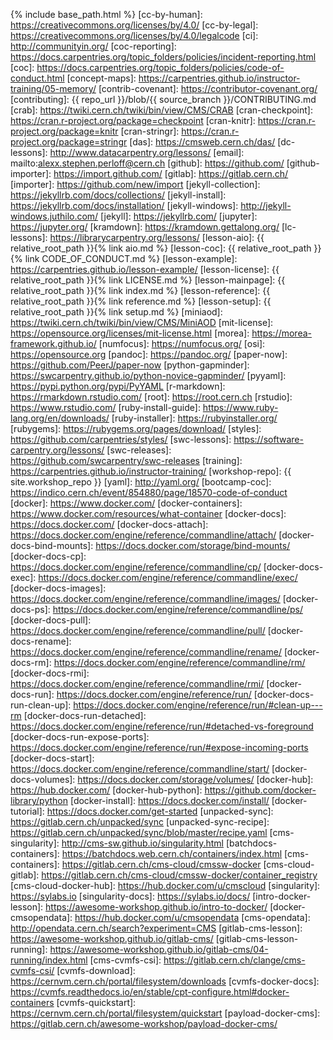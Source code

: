 {% include base_path.html %}
[cc-by-human]: https://creativecommons.org/licenses/by/4.0/
[cc-by-legal]: https://creativecommons.org/licenses/by/4.0/legalcode
[ci]: http://communityin.org/
[coc-reporting]: https://docs.carpentries.org/topic_folders/policies/incident-reporting.html
[coc]: https://docs.carpentries.org/topic_folders/policies/code-of-conduct.html
[concept-maps]: https://carpentries.github.io/instructor-training/05-memory/
[contrib-covenant]: https://contributor-covenant.org/
[contributing]: {{ repo_url }}/blob/{{ source_branch }}/CONTRIBUTING.md
[crab]: https://twiki.cern.ch/twiki/bin/view/CMS/CRAB
[cran-checkpoint]: https://cran.r-project.org/package=checkpoint
[cran-knitr]: https://cran.r-project.org/package=knitr
[cran-stringr]: https://cran.r-project.org/package=stringr
[das]: https://cmsweb.cern.ch/das/ 
[dc-lessons]: http://www.datacarpentry.org/lessons/
[email]: mailto:alexx.stephen.perloff@cern.ch
[github]: https://github.com/
[github-importer]: https://import.github.com/
[gitlab]: https://gitlab.cern.ch/
[importer]: https://github.com/new/import
[jekyll-collection]: https://jekyllrb.com/docs/collections/
[jekyll-install]: https://jekyllrb.com/docs/installation/
[jekyll-windows]: http://jekyll-windows.juthilo.com/
[jekyll]: https://jekyllrb.com/
[jupyter]: https://jupyter.org/
[kramdown]: https://kramdown.gettalong.org/
[lc-lessons]: https://librarycarpentry.org/lessons/
[lesson-aio]: {{ relative_root_path }}{% link aio.md %}
[lesson-coc]: {{ relative_root_path }}{% link CODE_OF_CONDUCT.md %}
[lesson-example]: https://carpentries.github.io/lesson-example/
[lesson-license]: {{ relative_root_path }}{% link LICENSE.md %}
[lesson-mainpage]: {{ relative_root_path }}{% link index.md %}
[lesson-reference]: {{ relative_root_path }}{% link reference.md %}
[lesson-setup]: {{ relative_root_path }}{% link setup.md %}
[miniaod]: https://twiki.cern.ch/twiki/bin/view/CMS/MiniAOD
[mit-license]: https://opensource.org/licenses/mit-license.html
[morea]: https://morea-framework.github.io/
[numfocus]: https://numfocus.org/
[osi]: https://opensource.org
[pandoc]: https://pandoc.org/
[paper-now]: https://github.com/PeerJ/paper-now
[python-gapminder]: https://swcarpentry.github.io/python-novice-gapminder/
[pyyaml]: https://pypi.python.org/pypi/PyYAML
[r-markdown]: https://rmarkdown.rstudio.com/
[root]: https://root.cern.ch
[rstudio]: https://www.rstudio.com/
[ruby-install-guide]: https://www.ruby-lang.org/en/downloads/
[ruby-installer]: https://rubyinstaller.org/
[rubygems]: https://rubygems.org/pages/download/
[styles]: https://github.com/carpentries/styles/
[swc-lessons]: https://software-carpentry.org/lessons/
[swc-releases]: https://github.com/swcarpentry/swc-releases
[training]: https://carpentries.github.io/instructor-training/
[workshop-repo]: {{ site.workshop_repo }}
[yaml]: http://yaml.org/
[bootcamp-coc]: https://indico.cern.ch/event/854880/page/18570-code-of-conduct
[docker]: https://www.docker.com/
[docker-containers]: https://www.docker.com/resources/what-container
[docker-docs]: https://docs.docker.com/
[docker-docs-attach]: https://docs.docker.com/engine/reference/commandline/attach/
[docker-docs-bind-mounts]: https://docs.docker.com/storage/bind-mounts/
[docker-docs-cp]: https://docs.docker.com/engine/reference/commandline/cp/
[docker-docs-exec]: https://docs.docker.com/engine/reference/commandline/exec/
[docker-docs-images]: https://docs.docker.com/engine/reference/commandline/images/
[docker-docs-ps]: https://docs.docker.com/engine/reference/commandline/ps/
[docker-docs-pull]: https://docs.docker.com/engine/reference/commandline/pull/
[docker-docs-rename]: https://docs.docker.com/engine/reference/commandline/rename/
[docker-docs-rm]: https://docs.docker.com/engine/reference/commandline/rm/
[docker-docs-rmi]: https://docs.docker.com/engine/reference/commandline/rmi/
[docker-docs-run]: https://docs.docker.com/engine/reference/run/
[docker-docs-run-clean-up]: https://docs.docker.com/engine/reference/run/#clean-up---rm
[docker-docs-run-detached]: https://docs.docker.com/engine/reference/run/#detached-vs-foreground
[docker-docs-run-expose-ports]: https://docs.docker.com/engine/reference/run/#expose-incoming-ports
[docker-docs-start]: https://docs.docker.com/engine/reference/commandline/start/
[docker-docs-volumes]: https://docs.docker.com/storage/volumes/
[docker-hub]: https://hub.docker.com/
[docker-hub-python]: https://github.com/docker-library/python
[docker-install]: https://docs.docker.com/install/
[docker-tutorial]: https://docs.docker.com/get-started
[unpacked-sync]: https://gitlab.cern.ch/unpacked/sync
[unpacked-sync-recipe]: https://gitlab.cern.ch/unpacked/sync/blob/master/recipe.yaml
[cms-singularity]: http://cms-sw.github.io/singularity.html
[batchdocs-containers]: https://batchdocs.web.cern.ch/containers/index.html
[cms-containers]: https://gitlab.cern.ch/cms-cloud/cmssw-docker
[cms-cloud-gitlab]: https://gitlab.cern.ch/cms-cloud/cmssw-docker/container_registry
[cms-cloud-docker-hub]: https://hub.docker.com/u/cmscloud
[singularity]: https://sylabs.io
[singularity-docs]: https://sylabs.io/docs/
[intro-docker-lesson]: https://awesome-workshop.github.io/intro-to-docker/
[docker-cmsopendata]: https://hub.docker.com/u/cmsopendata
[cms-opendata]: http://opendata.cern.ch/search?experiment=CMS
[gitlab-cms-lesson]: https://awesome-workshop.github.io/gitlab-cms/
[gitlab-cms-lesson-running]: https://awesome-workshop.github.io/gitlab-cms/04-running/index.html
[cms-cvmfs-csi]: https://gitlab.cern.ch/clange/cms-cvmfs-csi/
[cvmfs-download]: https://cernvm.cern.ch/portal/filesystem/downloads
[cvmfs-docker-docs]: https://cvmfs.readthedocs.io/en/stable/cpt-configure.html#docker-containers
[cvmfs-quickstart]: https://cernvm.cern.ch/portal/filesystem/quickstart
[payload-docker-cms]: https://gitlab.cern.ch/awesome-workshop/payload-docker-cms/